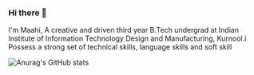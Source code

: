 ### Hi there 👋

<!--
**MaahiKhazi/MaahiKhazi** is a ✨ _special_ ✨ repository because its `README.md` (this file) appears on your GitHub profile.

Here are some ideas to get you started:

- 🔭 I’m currently working on ...
- 🌱 I’m currently learning ...
- 👯 I’m looking to collaborate on ...
- 🤔 I’m looking for help with ...
- 💬 Ask me about ...
- 📫 How to reach me: ...
- 😄 Pronouns: ...
- ⚡ Fun fact: ...
-->
I'm Maahi, A creative and driven third year B.Tech undergrad at Indian Institute of Information Technology
Design and Manufacturing, Kurnool.i Possess a strong set of technical skills, language skills and soft
skill

![Anurag's GitHub stats](https://github-readme-stats.vercel.app/api?username=MaahiKhazi&?theme=monokai_icons=true)
